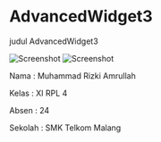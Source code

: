 # AdvancedWidget3

judul AdvancedWidget3

![Screenshot](https://cloud.githubusercontent.com/assets/22188487/19227334/3eafa8d8-8ee2-11e6-9800-1fab72cc3e23.JPG)
![Screenshot](https://cloud.githubusercontent.com/assets/22188487/19227335/3eb08730-8ee2-11e6-931b-78ce622682b4.JPG)

Nama  : Muhammad Rizki Amrullah

Kelas : XI RPL 4

Absen : 24

Sekolah : SMK Telkom Malang
